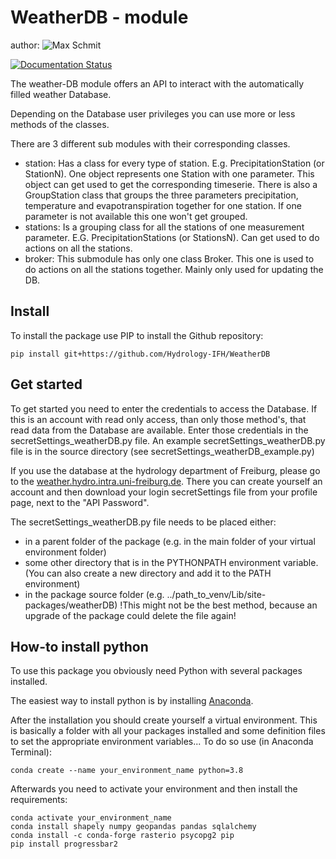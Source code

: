 WeatherDB - module
==================
author: ![Max Schmit](https://github.com/maxschmi)

[![Documentation Status](https://readthedocs.org/projects/weatherdb/badge/?version=latest)](https://weatherdb.readthedocs.io/en/latest/?badge=latest)

The weather-DB module offers an API to interact with the automatically filled weather Database.

Depending on the Database user privileges you can use more or less methods of the classes.

There are 3 different sub modules with their corresponding classes.

- station:
Has a class for every type of station. E.g. PrecipitationStation (or StationN). 
One object represents one Station with one parameter. 
This object can get used to get the corresponding timeserie.
There is also a GroupStation class that groups the three parameters precipitation, temperature and evapotranspiration together for one station. If one parameter is not available this one won't get grouped.
- stations:
Is a grouping class for all the stations of one measurement parameter. E.G. PrecipitationStations (or StationsN).
Can get used to do actions on all the stations.
- broker:
This submodule has only one class Broker. This one is used to do actions on all the stations together. Mainly only used for updating the DB.

Install
-------
To install the package use PIP to install the Github repository:

```
pip install git+https://github.com/Hydrology-IFH/WeatherDB
```

Get started
-----------
To get started you need to enter the credentials to access the Database. If this is an account with read only access, than only those method's, that read data from the Database are available.
Enter those credentials in the secretSettings_weatherDB.py file. An example secretSettings_weatherDB.py file is in the source directory (see secretSettings_weatherDB_example.py)

If you use the database at the hydrology department of Freiburg, please go to the [weather.hydro.intra.uni-freiburg.de](http://weather.hydro.intra.uni-freiburg.de). There you can create yourself an account and then download your login secretSettings file from your profile page, next to the "API Password".

The secretSettings_weatherDB.py file needs to be placed either:
- in a parent folder of the package (e.g. in the main folder of your virtual environment folder)
- some other directory that is in the PYTHONPATH environment variable. (You can also create a new directory and add it to the PATH environment)
- in the package source folder (e.g. ../path_to_venv/Lib/site-packages/weatherDB) !This might not be the best method, because an upgrade of the package could delete the file again!

How-to install python
---------------------
To use this package you obviously need Python with several packages installed.

The easiest way to install python is by installing [Anaconda](https://www.anaconda.com/products/distribution).

After the installation you should create yourself a virtual environment. This is basically a folder with all your packages installed and some definition files to set the appropriate environment variables...
To do so use (in Anaconda Terminal): 

```
conda create --name your_environment_name python=3.8
```
Afterwards you need to activate your environment and then install the requirements:

```
conda activate your_environment_name
conda install shapely numpy geopandas pandas sqlalchemy
conda install -c conda-forge rasterio psycopg2 pip
pip install progressbar2
```

